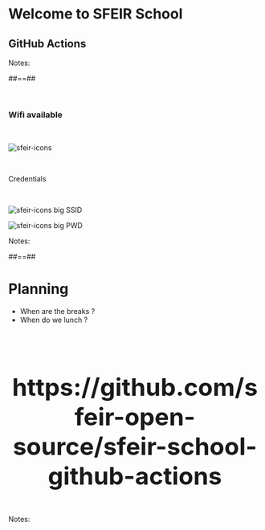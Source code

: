 <!-- .slide: class="first-slide" sfeir-level="2" sfeir-techno="G.A" -->

# **Welcome to SFEIR School**

## **GitHub Actions**

Notes:

##==##

<!-- .slide: class="bg-blur" -->

<br>

### Wifi available

<br>

![sfeir-icons](wifi)<!-- .element: style="--icon-size:300px; --icon-color:var(--light-grey);" -->

<br>

Credentials
<!-- .element: class="center" -->
<br>

![sfeir-icons big](user)<!-- .element: style="--icon-color:var(--light-grey);" --> SSID

![sfeir-icons big](lock)<!-- .element: style="--icon-color:var(--light-grey);" --> PWD

Notes:

##==##

# Planning

* When are the breaks ?
* When do we lunch ?

<br><br>

<p style="text-align: center;font-size:48px;font-weight:bold">https://github.com/sfeir-open-source/sfeir-school-github-actions</p>

Notes:
